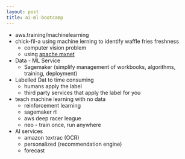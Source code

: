 ```yaml
---
layout: post
title: ai-ml-bootcamp 
---
```

* aws.training/machinelearning
* chick-fil-a using machine lerning to identify waffle fries freshness
  * computer vision problem
  * using [apache mxnet](mxnet.apache.org)
* Data - ML Service
  * Sagemaker (simplify management of workbooks, algorithms, training, deployment)
* Labelled Dat to time consuming
  * humans apply the label
  * third party services that apply the label for you
* teach machine learning with no data
  * reinforcement learning
  * sagemaker rl
  * aws deep racer league
  * neo - train once, run anywhere
* AI services
  * amazon textrac (OCR)
  * personalized (recommendation engine)
  * forecast